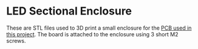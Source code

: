 # LED Sectional Enclosure
These are STL files used to 3D print a small enclosure for the [PCB used in this project](https://github.com/WKHarmon/led-sectional/tree/master/pcb%20files). The board is attached to the enclosure using 3 short M2 screws.